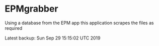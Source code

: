# EPMgrabber
Using a database from the EPM app this application scrapes the files as required


Latest backup: Sun Sep 29 15:15:02 UTC 2019

